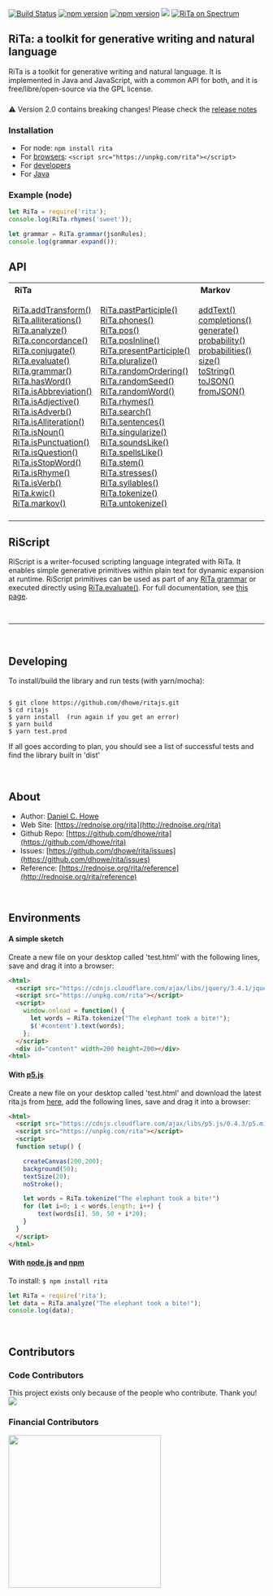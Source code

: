 [![Build Status](https://travis-ci.org/dhowe/RiTaJS.svg?branch=master)](https://travis-ci.org/dhowe/ritajs) <a href="http://www.gnu.org/licenses/gpl-3.0.en.html"><img src="https://img.shields.io/badge/license-GPL-orange.svg" alt="npm version"></a> <a href="https://www.npmjs.com/package/rita"><img src="https://img.shields.io/npm/v/rita.svg" alt="npm version"></a> <a href="https://spectrum.chat/rita"><img src="https://img.shields.io/badge/spectrum-chat-%23b14344"/></a> [![RiTa on Spectrum](https://withspectrum.github.io/badge/badge.svg)](https://spectrum.chat/rita) <!--[![CDNJS](https://img.shields.io/cdnjs/v/rita.svg)](https://cdnjs.com/libraries/rita/)-->

## RiTa: a toolkit for generative writing and natural language

RiTa is a toolkit for generative writing and natural language. It is implemented in Java and JavaScript, with a common API for both, and it is free/libre/open-source via the GPL license.

###

:warning: Version 2.0 contains breaking changes! Please check the [release notes](https://rednoise.org/rita/#whats-new-wrapper)

### Installation

* For node: `npm install rita`
* For [browsers](#a-simple-sketch): ```<script src="https://unpkg.com/rita"></script>```
* For [developers](#developing)
* For [Java](https://github.com/dhowe?tab=packages&repo_name=rita)


### Example (node)

```javascript
let RiTa = require('rita');
console.log(RiTa.rhymes('sweet'));

let grammar = RiTa.grammar(jsonRules);
console.log(grammar.expand());
```

## API

  <table cellspacing="0" cellpadding="0" style="vertical-align: top;">
   <tr>
    <th colspan=2 style="text-align: left; padding-left: 12px">RiTa
    </th>
    <th colspan=1 style="text-align: left; padding-left: 12px">Markov</th>
    <th colspan=1 style="text-align: left; padding-left: 12px">Grammar</th>
   </tr>
   <tr>
    <td style="vertical-align: top; padding-top: 15px">
      <a href="./RiTa/addTransform/index.html">RiTa.addTransform()</a><br/>
      <a href="./RiTa/alliterations/index.html">RiTa.alliterations()</a><br/>
      <a href="./RiTa/analyze/index.html">RiTa.analyze()</a><br/>
      <a href="./RiTa/concordance/index.html">RiTa.concordance()</a><br/>
      <a href="./RiTa/conjugate/index.html">RiTa.conjugate()</a><br/>
      <a href="./RiTa/evaluate/index.html">RiTa.evaluate()</a><br/>
      <a href="./RiTa/grammar/index.html">RiTa.grammar()</a><br/>
      <a href="./RiTa/hasWord/index.html">RiTa.hasWord()</a><br/>
      <a href="./RiTa/isAbbreviation/index.html">RiTa.isAbbreviation()</a><br/>
      <a href="./RiTa/isAdjective/index.html">RiTa.isAdjective()</a><br/>
      <a href="./RiTa/isAdverb/index.html">RiTa.isAdverb()</a><br/>
      <a href="./RiTa/isAlliteration/index.html">RiTa.isAlliteration()</a><br/>
      <a href="./RiTa/isNoun/index.html">RiTa.isNoun()</a><br/>
      <a href="./RiTa/isPunctuation/index.html">RiTa.isPunctuation()</a><br/>
      <a href="./RiTa/isQuestion/index.html">RiTa.isQuestion()</a><br/>
      <a href="./RiTa/isStopWord/index.html">RiTa.isStopWord()</a><br/>
      <a href="./RiTa/isRhyme/index.html">RiTa.isRhyme()</a><br/>
      <a href="./RiTa/isVerb/index.html">RiTa.isVerb()</a><br/>
      <a href="./RiTa/kwic/index.html">RiTa.kwic()</a><br/>
      <a href="./RiTa/markov/index.html">RiTa.markov()</a><br/>
    </td>
    <td style="vertical-align: top; padding-top: 15px">
      <a href="./RiTa/pastParticiple/index.html">RiTa.pastParticiple()</a><br/>
      <a href="./RiTa/phones/index.html">RiTa.phones()</a><br/>
      <a href="./RiTa/pos/index.html">RiTa.pos()</a><br/>
      <a href="./RiTa/posInline/index.html">RiTa.posInline()</a><br/>
      <a href="./RiTa/presentParticiple/index.html">RiTa.presentParticiple()</a><br/>
      <a href="./RiTa/pluralize/index.html">RiTa.pluralize()</a><br/>
      <a href="./RiTa/randomOrdering/index.html">RiTa.randomOrdering()</a><br/>
      <a href="./RiTa/randomSeed/index.html">RiTa.randomSeed()</a><br/>
      <a href="./RiTa/randomWord/index.html">RiTa.randomWord()</a><br/>
      <a href="./RiTa/rhymes/index.html">RiTa.rhymes()</a><br/>
      <a href="./RiTa/search/index.html">RiTa.search()</a><br/>
      <a href="./RiTa/sentences/index.html">RiTa.sentences()</a><br/>
      <a href="./RiTa/singularize/index.html">RiTa.singularize()</a><br/>
      <a href="./RiTa/soundsLike/index.html">RiTa.soundsLike()</a><br/>
      <a href="./RiTa/spellsLike/index.html">RiTa.spellsLike()</a><br/>
      <a href="./RiTa/stem/index.html">RiTa.stem()</a><br/>
      <a href="./RiTa/stresses/index.html">RiTa.stresses()</a><br/>
      <a href="./RiTa/syllables/index.html">RiTa.syllables()</a><br/>
      <a href="./RiTa/tokenize/index.html">RiTa.tokenize()</a><br/>
      <a href="./RiTa/untokenize/index.html">RiTa.untokenize()</a><br/><br/>
      <!--a href="./RiTa/VERSION/index.html">RiTa.VERSION</a><br/-->
    </td>
    <td style="vertical-align: top; padding-top: 15px; min-width: 125px">
      <a href="https://rednoise.org/rita/reference/Markov/addText/index.html">addText()</a><br/>
      <a href="https://rednoise.org/rita/reference/Markov/completions/index.html">completions()</a><br/>
      <a href="https://rednoise.org/rita/reference/Markov/generate/index.html">generate()</a><br/>
      <a href="https://rednoise.org/rita/reference/Markov/probability/index.html">probability()</a><br/>
      <a href="https://rednoise.org/rita/reference/Markov/probabilities/index.html">probabilities()</a><br/>
      <a href="https://rednoise.org/rita/reference/Markov/size/index.html">size()</a><br/>
      <a href="https://rednoise.org/rita/reference/Markov/toString/index.html">toString()</a><br/>
      <a href="https://rednoise.org/rita/reference/Markov/toJSON/index.html">toJSON()</a><br/>
      <a href="https://rednoise.org/rita/reference/Markov/fromJSON/index.html">fromJSON()</a><br/>
    </td>
    <td style="vertical-align: top; padding-top: 15px; min-width: 125px">
      <a href="https://rednoise.org/rita/reference/Grammar/addRule/index.html">addRule()</a><br/>
      <a href="https://rednoise.org/rita/reference/Grammar/addRules/index.html">addRules()</a><br/>
      <a href="https://rednoise.org/rita/reference/Grammar/expand/index.html">expand()</a><br/>
      <a href="https://rednoise.org/rita/reference/Grammar/removeRule/index.html">removeRule()</a><br/>
      <a href="https://rednoise.org/rita/reference/Grammar/toJSON/index.html">toJSON()</a><br/>
      <a href="https://rednoise.org/rita/reference/Grammar/toString/index.html">toString()</a><br/>
      <a href="https://rednoise.org/rita/reference/Grammar/fromJSON/index.html">fromJSON()</a><br/>
    </td>
 </tr>
</table>

## RiScript

RiScript is a writer-focused scripting language integrated with RiTa. It enables simple generative primitives within plain text for dynamic expansion at runtime. RiScript primitives can be used as part of any [RiTa grammar](https://rednoise.org/rita/reference/RiTa/grammar/) or executed directly using [RiTa.evaluate()](https://rednoise.org/rita/reference/RiTa/evaluate/). For full documentation, see [this page](https://rednoise.org/rita/reference/riscript.html).

<br>

<hr>

<br>

## Developing
To install/build the library and run tests (with yarn/mocha):
```shell

$ git clone https://github.com/dhowe/ritajs.git
$ cd ritajs 
$ yarn install  (run again if you get an error) 
$ yarn build 
$ yarn test.prod

```
If all goes according to plan, you should see a list of successful tests and find the library built in 'dist'

&nbsp;


## About

* Author:   [Daniel C. Howe](http://rednoise.org/daniel)
* Web Site:          [https://rednoise.org/rita](http://rednoise.org/rita)
* Github Repo:       [https://github.com/dhowe/rita](https://github.com/dhowe/rita)
* Issues:       [https://github.com/dhowe/rita/issues](https://github.com/dhowe/rita/issues)
* Reference:    [https://rednoise.org/rita/reference](http://rednoise.org/rita/reference)

&nbsp;

## Environments

#### A simple sketch
 
Create a new file on your desktop called 'test.html' with the following lines, save and drag it into a browser:

```html
<html>
  <script src="https://cdnjs.cloudflare.com/ajax/libs/jquery/3.4.1/jquery.min.js"></script>
  <script src="https://unpkg.com/rita"></script>
  <script>
    window.onload = function() {
      let words = RiTa.tokenize("The elephant took a bite!");
      $('#content').text(words);
    };
  </script>
  <div id="content" width=200 height=200></div>
<html>
```

#### With [p5.js](http://p5js.org/)
 
Create a new file on your desktop called 'test.html' and download the latest rita.js from [here](http://rednoise.org/rita/download/rita.min.js), add the following lines, save and drag it into a browser:

```html
<html>
  <script src="https://cdnjs.cloudflare.com/ajax/libs/p5.js/0.4.3/p5.min.js"></script>
  <script src="https://unpkg.com/rita"></script>
  <script>
  function setup() {

    createCanvas(200,200);
    background(50);
    textSize(20);
    noStroke();

    let words = RiTa.tokenize("The elephant took a bite!")
    for (let i=0; i < words.length; i++) {
        text(words[i], 50, 50 + i*20);
    }
  }
  </script>
</html>
```

#### With [node.js](http://nodejs.org/) and [npm](https://www.npmjs.com/)
 
To install: `$ npm install rita`

```javascript
let RiTa = require('rita');
let data = RiTa.analyze("The elephant took a bite!");
console.log(data);
```

&nbsp;

## Contributors

### Code Contributors

This project exists only because of the people who contribute. Thank you!
<a href="https://github.com/dhowe/RiTa/graphs/contributors"><img src="https://opencollective.com/RiTa/contributors.svg?width=890&button=false" /></a>

### Financial Contributors
<a href="https://opencollective.com/rita/donate" target="_blank">
  <img src="https://opencollective.com/rita/contribute/button@2x.png?color=blue" width=300 />
</a>

